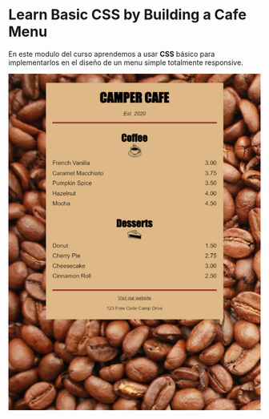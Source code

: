 # Learn Basic CSS by Building a Cafe Menu

En este modulo del curso aprendemos a usar **CSS** básico para implementarlos en el diseño de un menu simple totalmente responsive.

![Menu de Cafe](./desing/abrahamhs_building-a-cafe-menu.jpg)

